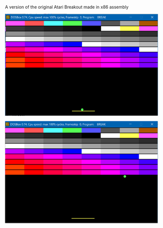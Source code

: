 A version of the original Atari Breakout made in x86 assembly

![alt text](https://raw.githubusercontent.com/Flodur871/Atari-Breakout/master/Screenshots/2.png)

![alt text](https://raw.githubusercontent.com/Flodur871/Atari-Breakout/master/Screenshots/3.png)
